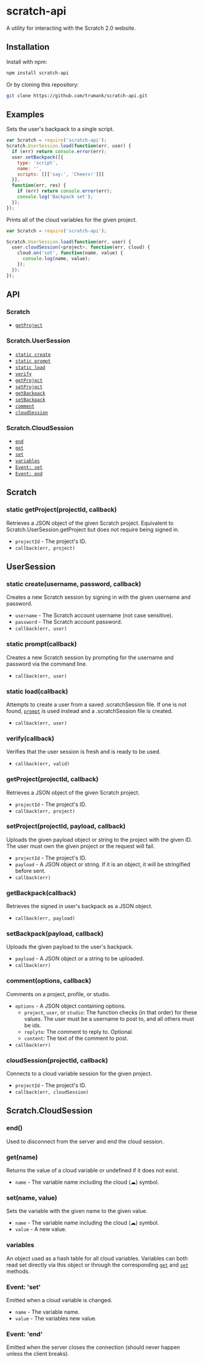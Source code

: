 # scratch-api

A utility for interacting with the Scratch 2.0 website.

## Installation

Install with npm:

```sh
npm install scratch-api
```
Or by cloning this repository:
```sh
git clone https://github.com/trumank/scratch-api.git
```

## Examples

Sets the user's backpack to a single script.
```javascript
var Scratch = require('scratch-api');
Scratch.UserSession.load(function(err, user) {
  if (err) return console.error(err);
  user.setBackpack([{
    type: 'script',
    name: '',
    scripts: [[['say:', 'Cheers!']]]
  }],
  function(err, res) {
    if (err) return console.error(err);
    console.log('Backpack set');
  });
});
```

Prints all of the cloud variables for the given project.
```javascript
var Scratch = require('scratch-api');

Scratch.UserSession.load(function(err, user) {
  user.cloudSession(<project>, function(err, cloud) {
    cloud.on('set', function(name, value) {
      console.log(name, value);
    });
  });
});
```

## API

### Scratch
* [`getProject`](#getProject)

### Scratch.UserSession
* [`static create`](#UserSession.create)
* [`static prompt`](#UserSession.prompt)
* [`static load`](#UserSession.load)
* [`verify`](#UserSession.verify)
* [`getProject`](#UserSession.getProject)
* [`setProject`](#UserSession.setProject)
* [`getBackpack`](#UserSession.getBackpack)
* [`setBackpack`](#UserSession.setBackpack)
* [`comment`](#UserSession.comment)
* [`cloudSession`](#UserSession.cloudSession)

### Scratch.CloudSession
* [`end`](#CloudSession.end)
* [`get`](#CloudSession.get)
* [`set`](#CloudSession.set)
* [`variables`](#CloudSession.variables)
* [`Event: set`](#CloudSession._set)
* [`Event: end`](#CloudSession._end)

## Scratch

<a name="getProject"></a>
### static getProject(projectId, callback)

Retrieves a JSON object of the given Scratch project. Equivalent to Scratch.UserSession.getProject but does not require being signed in.

* `projectId` - The project's ID.
* `callback(err, project)`

## UserSession

<a name="UserSession.create"></a>
### static create(username, password, callback)

Creates a new Scratch session by signing in with the given username and password.

* `username` - The Scratch account username (not case sensitive).
* `password` - The Scratch account password.
* `callback(err, user)`

<a name="UserSession.prompt"></a>
### static prompt(callback)

Creates a new Scratch session by prompting for the username and password via the command line.

* `callback(err, user)`

<a name="UserSession.load"></a>
### static load(callback)

Attempts to create a user from a saved .scratchSession file. If one is not found, [`prompt`](#UserSession.prompt) is used instead and a .scratchSession file is created.

* `callback(err, user)`

<a name="UserSession.verify"></a>
### verify(callback)

Verifies that the user session is fresh and is ready to be used.

* `callback(err, valid)`

<a name="UserSession.getProject"></a>
### getProject(projectId, callback)

Retrieves a JSON object of the given Scratch project.

* `projectId` - The project's ID.
* `callback(err, project)`

<a name="UserSession.setProject"></a>
### setProject(projectId, payload, callback)

Uploads the given payload object or string to the project with the given ID. The user must own the given project or the request will fail.

* `projectId` - The project's ID.
* `payload` - A JSON object or string. If it is an object, it will be stringified before sent.
* `callback(err)`

<a name="UserSession.getBackpack"></a>
### getBackpack(callback)

Retrieves the signed in user's backpack as a JSON object.

* `callback(err, payload)`

<a name="UserSession.setBackpack"></a>
### setBackpack(payload, callback)

Uploads the given payload to the user's backpack.

* `payload` - A JSON object or a string to be uploaded.
* `callback(err)`

<a name="UserSession.comment"></a>
### comment(options, callback)

Comments on a project, profile, or studio.

* `options` - A JSON object containing options.
  * `project`, `user`, or `studio`: The function checks (in that order) for these values. The user must be a username to post to, and all others must be ids.
  * `replyto`: The comment to reply to. Optional.
  * `content`: The text of the comment to post.
* `callback(err)`

<a name="UserSession.cloudSession"></a>
### cloudSession(projectId, callback)

Connects to a cloud variable session for the given project.

* `projectId` - The project's ID.
* `callback(err, cloudSession)`

## Scratch.CloudSession

<a name="CloudSession.end"></a>
### end()

Used to disconnect from the server and end the cloud session.

<a name="CloudSession.get"></a>
### get(name)

Returns the value of a cloud variable or undefined if it does not exist.

* `name` - The variable name including the cloud (☁) symbol.

<a name="CloudSession.set"></a>
### set(name, value)

Sets the variable with the given name to the given value.

* `name` - The variable name including the cloud (☁) symbol.
* `value` - A new value.

<a name="CloudSession.variables"></a>
### variables

An object used as a hash table for all cloud variables. Variables can both read set directly via this object or through the corresponding [`get`](#CloudSession.get) and [`set`](#CloudSession.set) methods.

<a name="CloudSession._set"></a>
### Event: 'set'

Emitted when a cloud variable is changed.

* `name` - The variable name.
* `value` - The variables new value.

<a name="CloudSession._end"></a>
### Event: 'end'

Emitted when the server closes the connection (should never happen unless the client breaks).

